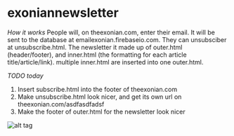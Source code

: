 # exoniannewsletter

*How it works*
People will, on theexonian.com, enter their email. It will be sent to the database at emailexonian.firebaseio.com. They can unsubsciber at unsubscribe.html. The newsletter it made up of outer.html (header/footer), and inner.html (the formatting for each article title/article/link). multiple inner.html are inserted into one outer.html.

*TODO today*
1. Insert subscribe.html into the footer of theexonian.com
2. Make unsubscribe.html look nicer, and get its own url on theexonian.com/asdfasdfadsf
3. Make the footer of outer.html for the newsletter look nicer

![alt tag](http://i.imgur.com/nWXvvC7.png)
